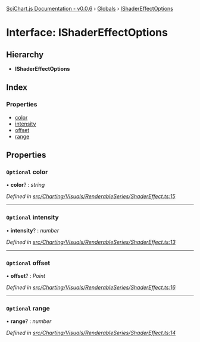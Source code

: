 [SciChart.js Documentation - v0.0.6](../README.md) › [Globals](../globals.md) › [IShaderEffectOptions](ishadereffectoptions.md)

# Interface: IShaderEffectOptions

## Hierarchy

* **IShaderEffectOptions**

## Index

### Properties

* [color](ishadereffectoptions.md#optional-color)
* [intensity](ishadereffectoptions.md#optional-intensity)
* [offset](ishadereffectoptions.md#optional-offset)
* [range](ishadereffectoptions.md#optional-range)

## Properties

### `Optional` color

• **color**? : *string*

*Defined in [src/Charting/Visuals/RenderableSeries/ShaderEffect.ts:15](https://github.com/ABTSoftware/SciChart.Dev/blob/46671d21ce/Web/src/SciChart/src/Charting/Visuals/RenderableSeries/ShaderEffect.ts#L15)*

___

### `Optional` intensity

• **intensity**? : *number*

*Defined in [src/Charting/Visuals/RenderableSeries/ShaderEffect.ts:13](https://github.com/ABTSoftware/SciChart.Dev/blob/46671d21ce/Web/src/SciChart/src/Charting/Visuals/RenderableSeries/ShaderEffect.ts#L13)*

___

### `Optional` offset

• **offset**? : *Point*

*Defined in [src/Charting/Visuals/RenderableSeries/ShaderEffect.ts:16](https://github.com/ABTSoftware/SciChart.Dev/blob/46671d21ce/Web/src/SciChart/src/Charting/Visuals/RenderableSeries/ShaderEffect.ts#L16)*

___

### `Optional` range

• **range**? : *number*

*Defined in [src/Charting/Visuals/RenderableSeries/ShaderEffect.ts:14](https://github.com/ABTSoftware/SciChart.Dev/blob/46671d21ce/Web/src/SciChart/src/Charting/Visuals/RenderableSeries/ShaderEffect.ts#L14)*
